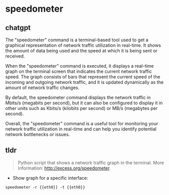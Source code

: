 # speedometer 
## chatgpt 
The "speedometer" command is a terminal-based tool used to get a graphical representation of network traffic utilization in real-time. It shows the amount of data being used and the speed at which it is being sent or received. 

When the "speedometer" command is executed, it displays a real-time graph on the terminal screen that indicates the current network traffic speed. The graph consists of bars that represent the current speed of the incoming and outgoing network traffic, and it is updated dynamically as the amount of network traffic changes.

By default, the speedometer command displays the network traffic in Mbits/s (megabits per second), but it can also be configured to display it in other units such as Kbits/s (kilobits per second) or MB/s (megabytes per second).

Overall, the "speedometer" command is a useful tool for monitoring your network traffic utilization in real-time and can help you identify potential network bottlenecks or issues. 

## tldr 
 
> Python script that shows a network traffic graph in the terminal.
> More information: <http://excess.org/speedometer>.

- Show graph for a specific interface:

`speedometer -r {{eth0}} -t {{eth0}}`
